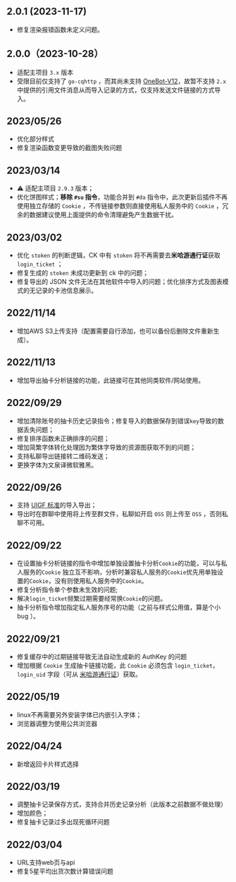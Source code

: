 ## 2.0.1 (2023-11-17)

- 修复渲染报错函数未定义问题。

## 2.0.0（2023-10-28）

- 适配主项目 `3.x` 版本
- 受限目前仅支持了 `go-cqhttp` ，而其尚未支持 [OneBot-V12](https://onebot.dev)，故暂不支持 `2.x`
  中提供的引用文件消息从而导入记录的方式，仅支持发送文件链接的方式导入。

## 2023/05/26

- 优化部分样式
- 修复渲染函数变更导致的截图失败问题

## 2023/03/14

- ⚠️ 适配主项目 `2.9.3` 版本；
- 优化饼图样式；**移除 `#su` 指令**，功能合并到 `#da`
  指令中，此次更新后插件不再使用独立存储的 `Cookie` ，不传链接参数则直接使用私人服务中的 `Cookie`
  ，冗余的数据建议使用上面提供的命令清理避免产生数据干扰。

## 2023/03/02

- 优化 `stoken` 的判断逻辑，CK 中有 `stoken` 将不再需要去**米哈游通行证**获取 `login_ticket` ；
- 修复生成的 `stoken` 未成功更新到 ck 中的问题；
- 修复导出的 JSON 文件无法在其他软件中导入的问题；优化排序方式及图表模式的无记录的卡池信息展示。

## 2022/11/14

- 增加AWS S3上传支持（配置需要自行添加，也可以备份后删除文件重新生成）。

## 2022/11/13

- 增加导出抽卡分析链接的功能，此链接可在其他同类软件/网站使用。

## 2022/09/29

- 增加清除账号的抽卡历史记录指令；修复导入的数据保存到错误`key`导致的数据丢失问题；
- 修复排序函数未正确排序的问题；
- 增加简繁字体转化处理因为繁体字导致的资源图获取不到的问题；
- 支持私聊导出链接转二维码发送；
- 更换字体为文泉译微软雅黑。

## 2022/09/26

- 支持 [UIGF 标准](https://github.com/DGP-Studio/Snap.Genshin/wiki/StandardFormat#export_app)的导入导出；
- 导出时在群聊中使用将上传至群文件，私聊如开启 `OSS` 则上传至 `OSS` ，否则私聊不可用。

## 2022/09/22

- 在设置抽卡分析链接的指令中增加单独设置抽卡分析`Cookie`的功能，可以与私人服务的`Cookie`
  独立互不影响，分析时兼容私人服务的`Cookie`优先用单独设置的`Cookie`，没有则使用私人服务中的`Cookie`。
- 修复分析指令单个参数未生效的问题;
- 解决`login_ticket`频繁过期需要经常换`Cookie`的问题。
- 抽卡分析指令增加指定私人服务序号的功能（之前与样式公用值，算是个小 bug ）。

## 2022/09/21

- 修复缓存中的过期链接导致无法自动生成新的 AuthKey 的问题
- 增加根据 `Cookie` 生成抽卡链接功能，此 `Cookie` 必须包含 `login_ticket`，`login_uid`
  字段（可从 [米哈游通行证](https://user.mihoyo.com/)）获取。

## 2022/05/19

- linux不再需要另外安装字体已内嵌引入字体；
- 浏览器调整为使用公共浏览器

## 2022/04/24

- 新增返回卡片样式选择

## 2022/03/19

- 调整抽卡记录保存方式，支持合并历史记录分析（此版本之前数据不做处理）
- 增加颜色；
- 修复抽卡记录过多出现死循环问题

## 2022/03/04

- URL支持web页与api
- 修复5星平均出货次数计算错误问题